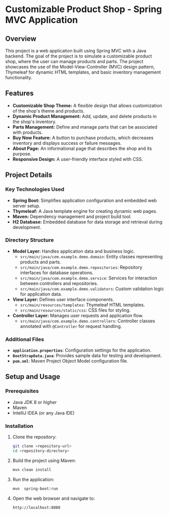 # Customizable Product Shop - Spring MVC Application

## Overview

This project is a web application built using Spring MVC with a Java backend. The goal of the project is to simulate a customizable product shop, where the user can manage products and parts. The project showcases the use of the Model-View-Controller (MVC) design pattern, Thymeleaf for dynamic HTML templates, and basic inventory management functionality.

## Features

- **Customizable Shop Theme:** A flexible design that allows customization of the shop's theme and products.
- **Dynamic Product Management:** Add, update, and delete products in the shop's inventory.
- **Parts Management:** Define and manage parts that can be associated with products.
- **Buy Now Feature:** A button to purchase products, which decreases inventory and displays success or failure messages.
- **About Page:** An informational page that describes the shop and its purpose.
- **Responsive Design:** A user-friendly interface styled with CSS.

## Project Details

### Key Technologies Used
- **Spring Boot:** Simplifies application configuration and embedded web server setup.
- **Thymeleaf:** A Java template engine for creating dynamic web pages.
- **Maven:** Dependency management and project build tool.
- **H2 Database:** Embedded database for data storage and retrieval during development.

### Directory Structure
- **Model Layer:** Handles application data and business logic.
    - `src/main/java/com.example.demo.domain`: Entity classes representing products and parts.
    - `src/main/java/com.example.demo.repositories`: Repository interfaces for database operations.
    - `src/main/java/com.example.demo.service`: Services for interaction between controllers and repositories.
    - `src/main/java/com.example.demo.validators`: Custom validation logic for application data.
- **View Layer:** Defines user interface components.
    - `src/main/resources/templates`: Thymeleaf HTML templates.
    - `src/main/resources/static/css`: CSS files for styling.
- **Controller Layer:** Manages user requests and application flow.
    - `src/main/java/com.example.demo.controllers`: Controller classes annotated with `@Controller` for request handling.

### Additional Files
- **`application.properties`**: Configuration settings for the application.
- **`BootStrapData.java`**: Provides sample data for testing and development.
- **`pom.xml`**: Maven Project Object Model configuration file.

## Setup and Usage

### Prerequisites
- Java JDK 8 or higher
- Maven
- IntelliJ IDEA (or any Java IDE)

### Installation
1. Clone the repository:
   ```bash
   git clone <repository-url>
   cd <repository-directory>
   
2. Build the project using Maven:
   ```bash
   mvn clean install

3. Run the application:
    ```bash
   mvn  spring-boot:run
   
4. Open the web browser and navigate to:
   ```bash
   http://localhost:8080
